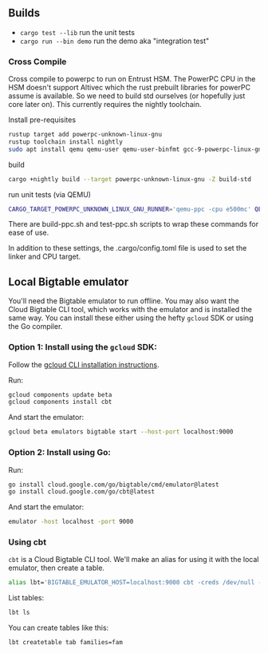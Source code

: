 ## Builds

* `cargo test --lib` run the unit tests
* `cargo run --bin demo` run the demo aka "integration test"

### Cross Compile

Cross compile to powerpc to run on Entrust HSM. The PowerPC CPU in the HSM doesn't support Altivec
which the rust prebuilt libraries for powerPC assume is available. So we need to build std ourselves
(or hopefully just core later on). This currently requires the nightly toolchain.

Install pre-requisites

```sh
rustup target add powerpc-unknown-linux-gnu
rustup toolchain install nightly
sudo apt install qemu qemu-user qemu-user-binfmt gcc-9-powerpc-linux-gnu
```

build
```sh
cargo +nightly build --target powerpc-unknown-linux-gnu -Z build-std
```

run unit tests (via QEMU)
```sh
CARGO_TARGET_POWERPC_UNKNOWN_LINUX_GNU_RUNNER='qemu-ppc -cpu e500mc' QEMU_LD_PREFIX="/usr/powerpc-linux-gnu/" cargo +nightly test --target powerpc-unknown-linux-gnu -Z build-std 
```

There are build-ppc.sh and test-ppc.sh scripts to wrap these commands for ease of use.

In addition to these settings, the .cargo/config.toml file is used to set the linker and CPU target.


## Local Bigtable emulator

You'll need the Bigtable emulator to run offline. You may also want the Cloud
Bigtable CLI tool, which works with the emulator and is installed the same way.
You can install these either using the hefty `gcloud` SDK or using the Go
compiler.

### Option 1: Install using the `gcloud` SDK:

Follow the [gcloud CLI installation instructions](https://cloud.google.com/sdk/docs/install).

Run:

```sh
gcloud components update beta
gcloud components install cbt
```

And start the emulator:

```sh
gcloud beta emulators bigtable start --host-port localhost:9000
```

### Option 2: Install using Go:

Run:

```sh
go install cloud.google.com/go/bigtable/cmd/emulator@latest
go install cloud.google.com/go/cbt@latest
```

And start the emulator:

```sh
emulator -host localhost -port 9000
```

### Using cbt

`cbt` is a Cloud Bigtable CLI tool. We'll make an alias for using it with the
local emulator, then create a table.

```sh
alias lbt='BIGTABLE_EMULATOR_HOST=localhost:9000 cbt -creds /dev/null -project prj -instance inst'
```

List tables:
```sh
lbt ls
```

You can create tables like this:
```sh
lbt createtable tab families=fam
```
